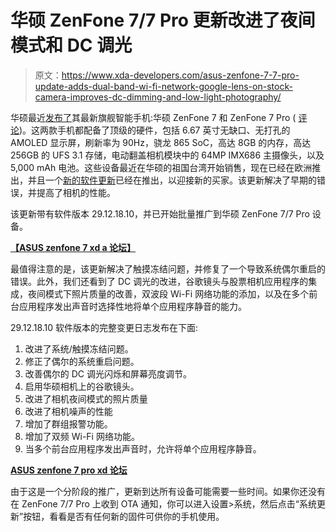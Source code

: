 # 华硕 ZenFone 7/7 Pro 更新改进了夜间模式和 DC 调光

> 原文：<https://www.xda-developers.com/asus-zenfone-7-7-pro-update-adds-dual-band-wi-fi-network-google-lens-on-stock-camera-improves-dc-dimming-and-low-light-photography/>

华硕最近[发布了](https://www.xda-developers.com/asus-zenfone-7-pro-specs-features-pricing-availability/)其最新旗舰智能手机:华硕 ZenFone 7 和 ZenFone 7 Pro ( [评论](https://www.xda-developers.com/asus-zenfone-7-pro-review-a-flipping-fantastic-flagship-smartphone/))。这两款手机都配备了顶级的硬件，包括 6.67 英寸无缺口、无打孔的 AMOLED 显示屏，刷新率为 90Hz，骁龙 865 SoC，高达 8GB 的内存，高达 256GB 的 UFS 3.1 存储，电动翻盖相机模块中的 64MP IMX686 主摄像头，以及 5,000 mAh 电池。这些设备最近在华硕的祖国台湾开始销售，现在已经在欧洲推出，并且一个[新的软件更新](https://zentalk.asus.com/en/discussion/34522/200901-zenfone-7-pro-7-ww-29-12-18-10#latest)已经在推出，以迎接新的买家。该更新解决了早期的错误，并提高了相机的性能。

该更新带有软件版本 29.12.18.10，并已开始批量推广到华硕 ZenFone 7/7 Pro 设备。

**[【ASUS zenfone 7 xd a 论坛】](https://forum.xda-developers.com/asus-zenfone-7)**

最值得注意的是，该更新解决了触摸冻结问题，并修复了一个导致系统偶尔重启的错误。此外，我们还看到了 DC 调光的改进，谷歌镜头与股票相机应用程序的集成，夜间模式下照片质量的改善，双波段 Wi-Fi 网络功能的添加，以及在多个前台应用程序发出声音时选择性地将单个应用程序静音的能力。

29.12.18.10 软件版本的完整变更日志发布在下面:

1.  改进了系统/触摸冻结问题。
2.  修正了偶尔的系统重启问题。
3.  改善偶尔的 DC 调光闪烁和屏幕亮度调节。
4.  启用华硕相机上的谷歌镜头。
5.  改进了相机夜间模式的照片质量
6.  改进了相机噪声的性能
7.  增加了群组报警功能。
8.  增加了双频 Wi-Fi 网络功能。
9.  当多个前台应用程序发出声音时，允许将单个应用程序静音。

**[ASUS zenfone 7 pro xd 论坛](https://forum.xda-developers.com/asus-zenfone-7-pro)**

由于这是一个分阶段的推广，更新到达所有设备可能需要一些时间。如果你还没有在 ZenFone 7/7 Pro 上收到 OTA 通知，你可以进入设置>系统，然后点击“系统更新”按钮，看看是否有任何新的固件可供你的手机使用。